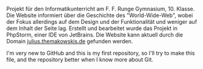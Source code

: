 Projekt für den Informatikunterricht am F. F. Runge Gymnasium, 10. Klasse.
Die Website informiert über die Geschichte des "World-Wide-Web", wobei der
Fokus allerdings auf dem Design und der Funktionalität und weniger auf dem
Inhalt der Seite lag. Erstellt und bearbeitet wurde das Projekt in PhpStorm,
einer IDE von JetBrains. Die Website kann aktuell durch die Domain
<a href="https://julius.themakowskis.de">julius.themakowskis.de</a> gefunden
werden.

I'm very new to GitHub and this is my first repository, so I'll try to make
this file, and the repository better when I know more about Git.